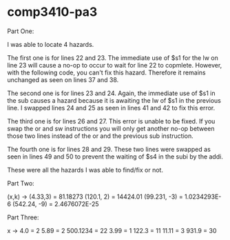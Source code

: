 # comp3410-pa3

Part One:

I was able to locate 4 hazards. 

The first one is for lines 22 and 23. The immediate use of $s1 for the lw on line 23 will cause a no-op to occur to wait for line 22 to copmlete. However, with the following code, you can't fix this hazard. Therefore it remains unchanged as seen on lines 37 and 38.

The second one is for lines 23 and 24. Again, the immediate use of $s1 in the sub causes a hazard because it is awaiting the lw of $s1 in the previous line. I swapped lines 24 and 25 as seen in lines 41 and 42 to fix this error.

The third one is for lines 26 and 27. This error is unable to be fixed. If you swap the or and sw instructions you will only get another no-op between those two lines instead of the or and the previous sub instruction.

The fourth one is for lines 28 and 29. These two lines were swapped as seen in lines 49 and 50 to prevent the waiting of $s4 in the subi by the addi.

These were all the hazards I was able to find/fix or not.

Part Two:

(x,k) -> (4.33,3) = 81.18273
	   (120.1, 2) = 14424.01
	   (99.231, -3) = 1.0234293E-6
	   (542.24, -9) = 2.4676072E-25

Part Three:

x	->	4.0 = 2
		5.89 = 2
		500.1234 = 22
		3.99 = 1
		122.3 = 11
		11.11 = 3
		931.9 = 30
